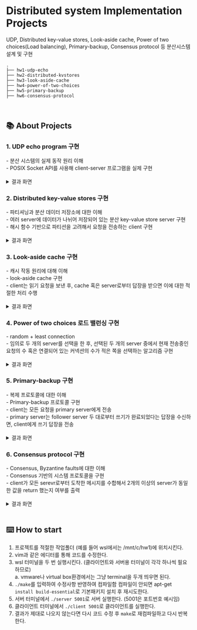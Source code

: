 # Distributed system Implementation Projects

UDP, Distributed key-value stores, Look-aside cache, Power of two choices(Load balancing), Primary-backup, Consensus protocol 등 분산시스템 설계 및 구현
```
.
├── hw1-udp-echo
├── hw2-distributed-kvstores
├── hw3-look-aside-cache
├── hw4-power-of-two-choices
├── hw5-primary-backup
├── hw6-consensus-protocol
```
<br>


## 📚 About Projects
### 1️. UDP echo program 구현 
<div>
- 분산 시스템의 실제 동작 원리 이해 <br>  
- POSIX Socket API를 사용해 client-server 프로그램을 실제 구현
</div>
<br> 
<details>
<summary>결과 화면</summary>
<img width="697" alt="스크린샷 2024-05-01 오후 8 51 37" src="https://github.com/s-h-im/distributed-system/assets/100345983/81704d05-9920-4e63-aa49-92085140f2b8">
</details>


### 2️. Distributed key-value stores 구현 
<div>
- 파티셔닝과 분산 데이터 저장소에 대한 이해 <br> 
- 여러 server에 데이터가 나뉘어 저장되어 있는 분산 key-value store server 구현 <br>    
- 해시 함수 기반으로 파티션을 고려해서 요청을 전송하는 client 구현
</div>
<br> 
<details>
<summary>결과 화면</summary>
<img width="697" alt="client" src="https://github.com/s-h-im/distributed-system/assets/100345983/06ca26d6-4ab8-4f40-9e50-6e5525e88c18">
<img width="697" alt="server1" src="https://github.com/s-h-im/distributed-system/assets/100345983/d1edcea6-ad88-475b-9db1-174801d06495">
<img width="697" alt="server2" src="https://github.com/s-h-im/distributed-system/assets/100345983/5e5eb986-8d12-4335-8274-895f80e64abf">
</details>


### 3️. Look-aside cache 구현
<div>
- 캐시 작동 원리에 대해 이해 <br>   
- look-aside cache 구현 <br>   
- client는 읽기 요청을 보낸 후, cache 혹은 server로부터 답장을 받으면 이에 대한 적절한 처리 수행
</div>
<br> 
<details>
<summary>결과 화면</summary>
<img width="697" alt="client" src="https://github.com/s-h-im/distributed-system/assets/100345983/220a6d9e-0ed5-44c9-9886-9e8181e6e7c7">
<img width="697" alt="cache" src="https://github.com/s-h-im/distributed-system/assets/100345983/93dd7828-42d4-4d0a-8d3b-1b8ee098beea">
<img width="697" alt="server" src="https://github.com/s-h-im/distributed-system/assets/100345983/7271f892-a223-4f6c-8cb9-068d90f239b8">
</details>


### 4️. Power of two choices 로드 밸런싱 구현
<div>
- random + least connection <br>
- 임의로 두 개의 server를 선택을 한 후, 선택된 두 개의 server 중에서 현재 전송중인 요청의 수 혹은 연결되어 있는 커넥션의 수가 적은 쪽을 선택하는 알고리즘 구현  
</div>
<br>
<details>
<summary>결과 화면</summary>
<img width="697" alt="client" src="https://github.com/s-h-im/distributed-system/assets/100345983/cb72829a-f3b6-4313-80c6-f9d4e666ba9a">
<img width="578" alt="server1" src="https://github.com/s-h-im/distributed-system/assets/100345983/0e4c8b07-d4c3-4d50-abcd-37899cd956f2">
<img width="585" alt="server2" src="https://github.com/s-h-im/distributed-system/assets/100345983/cf236b9e-5952-4eb1-881c-1369d7396d8b">
<img width="592" alt="server3" src="https://github.com/s-h-im/distributed-system/assets/100345983/3537f684-f545-4152-9503-a72b8100de56">
<img width="599" alt="server4" src="https://github.com/s-h-im/distributed-system/assets/100345983/8ca7952d-dc80-4a45-8136-5c196ddb0f5f">
</details>


### 5️. Primary-backup 구현
<div>
- 복제 프로토콜에 대한 이해 <br>
- Primary-backup 프로토콜 구현 <br>
- client는 모든 요청을 primary server에게 전송 <br>
- primary server는 follower server 두 대로부터 쓰기가 완료되었다는 답장을 수신하면, client에게 쓰기 답장을 전송
</div>
<br>
<details>
<summary>결과 화면</summary>
<img width="697" alt="client" src="https://github.com/s-h-im/distributed-system/assets/100345983/4f7d5871-919a-4c8b-9c9c-e3c3668c8f71">
<img width="697" alt="primary" src="https://github.com/s-h-im/distributed-system/assets/100345983/09f9212c-708a-4527-9019-b136bf7d50f0">
<img width="697" alt="backup1" src="https://github.com/s-h-im/distributed-system/assets/100345983/a031ddcf-b614-42ce-8a7b-6396e641cc7e">
<img width="697" alt="backup2" src="https://github.com/s-h-im/distributed-system/assets/100345983/0dd85e7a-edbb-4a0b-be1f-b1194b011290">
</details>


### 6️. Consensus protocol 구현
<div>
- Consensus, Byzantine faults에 대한 이해 <br>
- Consensus 기반의 시스템 프로토콜을 구현 <br>
- client가 모든 serevr로부터 도착한 메시지를 수합해서 2개의 이상의 server가 동일한 값을 return 했는지 여부를 출력 
</div>
<br>
<details>
<summary>결과 화면</summary>
<img width="697" alt="client1" src="https://github.com/s-h-im/distributed-system/assets/100345983/fac47481-7224-4d3e-8e08-c7d9cf2fc1f3">
<img width="697" alt="client2" src="https://github.com/s-h-im/distributed-system/assets/100345983/6997eacb-b826-403c-81f7-c410c1aa61db">
<img width="697" alt="server1" src="https://github.com/s-h-im/distributed-system/assets/100345983/d8648bf2-8efb-4eb8-a453-1fd1df9403b7">
<img width="697" alt="server2" src="https://github.com/s-h-im/distributed-system/assets/100345983/0fbd195e-4e16-473a-bb6d-887a9cc5ece1">
<img width="697" alt="server3" src="https://github.com/s-h-im/distributed-system/assets/100345983/9bd15531-6ca1-4be1-ad54-0cc2c829720d">
</details>
<br>



## ⌨️ How to start

1. 프로젝트를 적절한 작업폴더 (예를 들어 wsl에서는 /mnt/c/hw1)에 위치시킨다.
2. vim과 같은 에디터를 통해 코드를 수정한다.
3. wsl 터미널을 두 번 실행시킨다. (클라이언트와 서버용 터미널이 각각 하나씩 필요하므로)  
  a. vmware나 virtual box환경에서는 그냥 terminal을 두개 띄우면 된다.
4. `./make`를 입력하여 수정사항 반영하여 컴파일함 컴파일이 안되면 apt-get `install build-essential`로 기본패키지 설치 후 재시도한다.
5. 서버 터미널에서 `./server 5001`로 서버 실행한다. (5001은 포트번호 예시임)
6. 클라이언트 터미널에서 `./client 5001`로 클라이언트를 실행한다.
7. 결과가 제대로 나오지 않는다면 다시 코드 수정 후 `make`로 재컴파일하고 다시 반복한다. 
